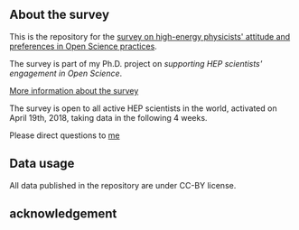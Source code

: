 ## About the survey

This is the repository for the [survey on high-energy physicists' attitude and preferences in Open Science practices](https://survey.shef.ac.uk/limesurvey/index.php?sid=77428&lang=en).

The survey is part of my Ph.D. project on _supporting HEP scientists' engagement in Open Science_.

[More information about the survey](https://spark.adobe.com/page/QYEGul2HGwwKP/)

The survey is open to all active HEP scientists in the world, activated on April 19th, 2018, taking data in the following 4 weeks.

Please direct questions to [me](xiaoli.chen@cern.ch)

## Data usage
All data published in the repository are under CC-BY license.

## acknowledgement
